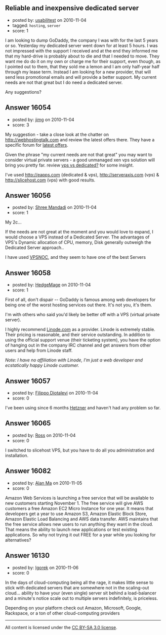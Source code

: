 ## Reliable and inexpensive dedicated server

- posted by: [usabilitest](https://stackexchange.com/users/-1/3024-usabilitest) on 2010-11-04
- tagged: `hosting`, `server`
- score: 1

I am looking to dump GoDaddy, the company I was with for the last 5 years or so. Yesterday my dedicated server went down for at least 5 hours. I was not impressed with the support I received and at the end they informed me that my hard-drive is probably about to die and that I needed to move. They want me do do it on my own or charge me for their support, even though, as I pointed out to them, that they sold me a lemon and I am only half-year half through my lease term. Instead I am looking for a new provider, that will send less promotional emails and will provide a better support. My current needs are not that great but I do need a dedicated server.

Any suggestions?




## Answer 16054

- posted by: [jimg](https://stackexchange.com/users/-1/2380-jimg) on 2010-11-04
- score: 3

<p>My suggestion - take a close look at the chatter on <a href="http://webhostingtalk.com" rel="nofollow">http://webhostingtalk.com</a> and review the latest offers there.  They have a specific forum for <a href="http://www.webhostingtalk.com/forumdisplay.php?f=45" rel="nofollow">latest offers</a>.</p>

<p>Given the phrase "my current needs are not that great" you may want to consider virtual private servers - a good unmanaged xen vps solution will bring you pretty far. review <a href="http://wiki.openvz.org/VPS_vs_Dedicated" rel="nofollow">vps vs dedicated?</a> for some insight. </p>

<p>I've used <a href="http://eapps.com" rel="nofollow">http://eapps.com</a> (dedicated &amp; vps), <a href="http://serveraxis.com" rel="nofollow">http://serveraxis.com</a> (vps) &amp; <a href="http://slicehost.com" rel="nofollow">http://slicehost.com</a> (vps) with good results. </p>



## Answer 16056

- posted by: [Shree Mandadi](https://stackexchange.com/users/-1/1664-shree-mandadi) on 2010-11-04
- score: 1

<p>My 2c...</p>

<p>If the needs are not great at the moment and you would love to expand, I would choose a VPS instead of a Dedicated Server. The advantages of VPS's Dynamic allocation of CPU, memory, Disk generally outweigh the Dedicated Server approach..</p>

<p>I have used <a href="https://vpsnoc.com/clients/aff.php?aff=004" rel="nofollow">VPSNOC</a>, and they seem to have one of the best Servers </p>



## Answer 16058

- posted by: [HedgeMage](https://stackexchange.com/users/-1/5198-hedgemage) on 2010-11-04
- score: 1

First of all, don't dispair -- GoDaddy is famous among web developers for being one of the worst hosting services out there.  It's not you, it's them.

I'm with others who said you'd likely be better off with a VPS (virtual private server).

I highly recommend [Linode.com](http://linode.com) as a  provider.  Linode is extremely stable.  Their pricing is reasonable, and their service outstanding.  In addition to using the official support venue (their ticketing system), you have the option of hanging out in the company IRC channel and get answers from other users and help from Linode staff.


*Note: I have no affiliation with Linode, I'm just a web developer and ecstatically happy Linode customer.*


## Answer 16057

- posted by: [Filippo Diotalevi](https://stackexchange.com/users/-1/4482-filippo-diotalevi) on 2010-11-04
- score: 0

<p>I've been using since 6 months <a href="http://www.hetzner.de/en/hosting/produktmatrix/rootserver-produktmatrix-eq/" rel="nofollow">Hetzner</a> and haven't had any problem so far.</p>



## Answer 16065

- posted by: [Ross](https://stackexchange.com/users/-1/1390-ross) on 2010-11-04
- score: 0

I switched to slicehost VPS, but you have to do all you administration and installation.


## Answer 16082

- posted by: [Alan Ma](https://stackexchange.com/users/-1/5217-alan-ma) on 2010-11-05
- score: 0

Amazon Web Services is launching a free service that will be available to new customers starting November 1. The free service will give AWS customers a free Amazon EC2 Micro Instance for one year. It means that developers get a year to use Amazon S3, Amazon Elastic Block Store, Amazon Elastic Load Balancing and AWS data transfer. AWS maintains that the free service allows new users to run anything they want in the cloud. That means the ability to launch new applications or test existing applications. So why not trying it out FREE for a year while you looking for alternatives?


## Answer 16130

- posted by: [Igorek](https://stackexchange.com/users/-1/4395-igorek) on 2010-11-06
- score: 0

In the days of cloud-computing being all the rage, it makes little sense to stick with dedicated servers that are somewhere not in the scaling-out cloud... ability to have your (even single) server sit behind a load-balancer and a minute's notice scale out to multiple servers indefinitely, is priceless.

Depending on your platform check out Amazon, Microsoft, Google, Rackspace, or a ton of other cloud-computing providers



---

All content is licensed under the [CC BY-SA 3.0 license](https://creativecommons.org/licenses/by-sa/3.0/).
